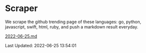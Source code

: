 # Scraper

We scrape the github trending page of these languages: go, python, javascript, swift, html, ruby, and push a markdown result everyday.

[2022-06-25.md](https://github.com/henson/Scraper/blob/master/2022-06-25.md)

Last Updated: 2022-06-25 13:54:01